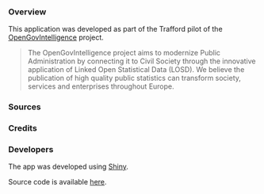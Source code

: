 

### Overview

This application was developed as part of the Trafford pilot of the [OpenGovIntelligence](http://www.opengovintelligence.eu/) project.

>The OpenGovIntelligence project aims to modernize Public Administration by connecting it to Civil Society through the innovative application of Linked Open Statistical Data (LOSD). We believe the publication of high quality public statistics can transform society, services and enterprises throughout Europe.

### Sources


### Credits


### Developers

The app was developed using [Shiny](https://cran.r-project.org/web/packages/shiny/index.html).

Source code is available [here](). 